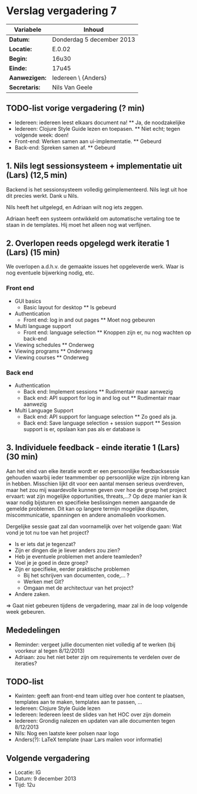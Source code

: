 # Verslag vergadering 7

Variabele				|Inhoud
---			    		|---
**Datum:**              |Donderdag 5 december 2013
**Locatie:**            |E.0.02
**Begin:**              |16u30
**Einde:**              |17u45
**Aanwezigen:**         |Iedereen \\ {Anders}
**Secretaris:**         |Nils Van Geele

## TODO-list vorige vergadering (? min)
* Iedereen: iedereen leest elkaars document na!
** Ja, de noodzakelijke
* Iedereen: Clojure Style Guide lezen en toepasen.
** Niet echt; tegen volgende week: doen!
* Front-end: Werken samen aan ui-implementatie.
** Gebeurd
* Back-end: Spreken samen af.
** Gebeurd

## 1. Nils legt sessionsysteem + implementatie uit (Lars) (12,5 min)
Backend is het sessionsysteem volledig geïmplementeerd. Nils legt uit hoe dit precies werkt. Dank u Nils.

Nils heeft het uitgelegd, en Adriaan wilt nog iets zeggen.

Adriaan heeft een systeem ontwikkeld om automatische vertaling toe te staan in de templates.
Hij moet het alleen nog wat verfijnen.

## 2. Overlopen reeds opgelegd werk iteratie 1 (Lars) (15 min)
We overlopen a.d.h.v. de gemaakte issues het opgeleverde werk. Waar is nog eventuele bijwerking nodig, etc.
### Front end
* GUI basics
	* Basic layout for desktop
	** Is gebeurd
* Authentication
	* Front end: log in and out pages
	** Moet nog gebeuren
* Multi language support
	* Front end: language selection
	** Knoppen zijn er, nu nog wachten op back-end
* Viewing schedules
** Onderweg
* Viewing programs
** Onderweg
* Viewing courses
** Onderweg

### Back end
* Authentication
	* Back end: Implement sessions
	** Rudimentair maar aanwezig
	* Back end: API support for log in and log out
	** Rudimentair maar aanwezig
* Multi Language Support
	* Back end: API support for language selection
	** Zo goed als ja.
	* Back end: Save language selection + session support
	** Session support is er, opslaan kan pas als er database is


## 3. Individuele feedback - einde iteratie 1 (Lars) (30 min)
Aan het eind van elke iteratie wordt er een persoonlijke feedbacksessie gehouden waarbij ieder teammember op persoonlijke wijze zijn inbreng kan in hebben. Misschien lijkt dit voor een aantal mensen serieus overdreven, maar het zou mij waardevolle kunnen geven over hoe de groep het project ervaart: wat zijn mogelijke opportunities, threats,...? Op deze manier kan ik waar nodig bijsturen en specifieke beslissingen nemen aangaande de gemelde problemen. Dit kan op langere termijn mogelijke disputen, miscommunicatie, spanningen en andere anomalieën voorkomen.

Dergelijke sessie gaat zal dan voornamelijk over het volgende gaan:
Wat vond je tot nu toe van het project?

*	Is er iets dat je tegenzat?
*	Zijn er dingen die je liever anders zou zien?
*	Heb je eventuele problemen met andere teamleden?
*	Voel je je goed in deze groep?
*	Zijn er specifieke, eerder praktische problemen
	*	Bij het schrijven van documenten, code,... ?
	*	Werken met Git?
	*	Omgaan met de architectuur van het project?
*	Andere zaken.

=> Gaat niet gebeuren tijdens de vergadering, maar zal in de loop volgende week gebeuren.

## Mededelingen
- Reminder: vergeet jullie documenten niet volledig af te werken (bij voorkeur al tegen 8/12/2013)
- Adriaan: zou het niet beter zijn om requirements te verdelen over de iteraties?

## TODO-list
* Kwinten: geeft aan front-end team uitleg over hoe content te plaatsen, templates aan te maken, templates aan te passen, ...
* Iedereen: Clojure Style Guide lezen
* Iedereen: Iedereen leest de slides van het HOC over zijn domein
* Iedereen: Grondig nalezen en updaten van alle documenten tegen 8/12/2013
* Nils: Nog een laatste keer polsen naar logo
* Anders(?): LaTeX template (naar Lars mailen voor informatie)

## Volgende vergadering
* Locatie: IG
* Datum: 9 december 2013
* Tijd: 12u
